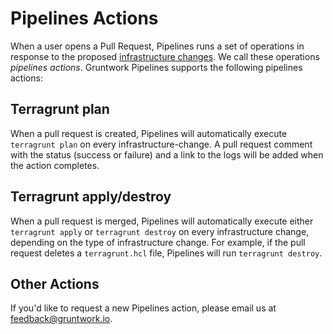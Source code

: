 # Pipelines Actions

When a user opens a Pull Request, Pipelines runs a set of operations in response to the proposed [infrastructure changes](../core-concepts/#infrastructure-change). We call these operations _pipelines actions_. Gruntwork Pipelines supports the following pipelines actions:

## Terragrunt plan

When a pull request is created, Pipelines will automatically execute `terragrunt plan` on every infrastructure-change. A pull request comment with the status (success or failure) and a link to the logs will be added when the action completes.

## Terragrunt apply/destroy

When a pull request is merged, Pipelines will automatically execute either `terragrunt apply` or `terragrunt destroy` on every infrastructure change, depending on the type of infrastructure change. For example, if the pull request deletes a `terragrunt.hcl` file, Pipelines will run `terragrunt destroy`.

## Other Actions

If you'd like to request a new Pipelines action, please email us at feedback@gruntwork.io.


<!-- ##DOCS-SOURCER-START
{
  "sourcePlugin": "local-copier",
  "hash": "5ee2b8108483c7264c156cfa466a032f"
}
##DOCS-SOURCER-END -->
